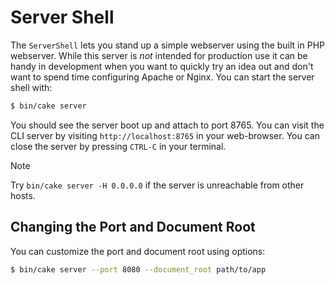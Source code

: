 # Server Shell

The `ServerShell` lets you stand up a simple webserver using the built in PHP
webserver. While this server is *not* intended for production use it can
be handy in development when you want to quickly try an idea out and don't want
to spend time configuring Apache or Nginx. You can start the server shell with:

``` bash
$ bin/cake server
```

You should see the server boot up and attach to port 8765. You can visit the
CLI server by visiting `http://localhost:8765`
in your web-browser. You can close the server by pressing `CTRL-C` in your
terminal.

> [!NOTE]
> Try `bin/cake server -H 0.0.0.0` if the server is unreachable from other hosts.

## Changing the Port and Document Root

You can customize the port and document root using options:

``` bash
$ bin/cake server --port 8080 --document_root path/to/app
```
